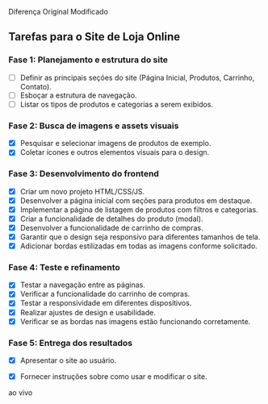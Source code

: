 Diferença
Original
Modificado
## Tarefas para o Site de Loja Online

### Fase 1: Planejamento e estrutura do site
- [ ] Definir as principais seções do site (Página Inicial, Produtos, Carrinho, Contato).
- [ ] Esboçar a estrutura de navegação.
- [ ] Listar os tipos de produtos e categorias a serem exibidos.

### Fase 2: Busca de imagens e assets visuais
- [x] Pesquisar e selecionar imagens de produtos de exemplo.
- [x] Coletar ícones e outros elementos visuais para o design.

### Fase 3: Desenvolvimento do frontend
- [x] Criar um novo projeto HTML/CSS/JS.
- [x] Desenvolver a página inicial com seções para produtos em destaque.
- [x] Implementar a página de listagem de produtos com filtros e categorias.
- [x] Criar a funcionalidade de detalhes do produto (modal).
- [x] Desenvolver a funcionalidade de carrinho de compras.
- [x] Garantir que o design seja responsivo para diferentes tamanhos de tela.
- [x] Adicionar bordas estilizadas em todas as imagens conforme solicitado.

### Fase 4: Teste e refinamento
- [x] Testar a navegação entre as páginas.
- [x] Verificar a funcionalidade do carrinho de compras.
- [x] Testar a responsividade em diferentes dispositivos.
- [x] Realizar ajustes de design e usabilidade.
- [x] Verificar se as bordas nas imagens estão funcionando corretamente.

### Fase 5: Entrega dos resultados
- [x] Apresentar o site ao usuário.
- [x] Fornecer instruções sobre como usar e modificar o site.



ao vivo
